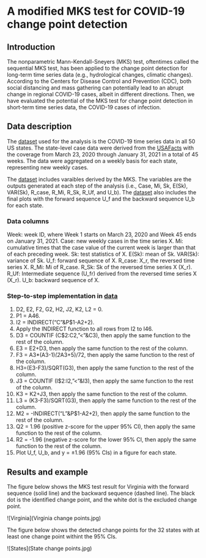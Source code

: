 # A modified MKS test for COVID-19 change point detection

## Introduction
The nonparametric Mann-Kendall-Sneyers (MKS) test, oftentimes called the sequential MKS test, has been applied to the change point detection for long-term time series data (e.g., hydrological changes, climatic changes). According to the Centers for Disease Control and Prevention (CDC), both social distancing and mass gathering can potentially lead to an abrupt change in regional COVID-19 cases, albeit in different directions. Then, we have evaluated the potential of the MKS test for change point detection in short-term time series data, the COVID-19 cases of infection. 

## Data description
The [dataset](Data.xlsx) used for the analysis is the COVID-19 time series data in all 50 US states. The state-level case data were derived from the [USAFacts](https://usafacts.org/data/) with the coverage from March 23, 2020 through January 31, 2021 in a total of 45 weeks. The data were aggregated on a weekly basis for each state, representing new weekly cases.

The [dataset](Data.xlsx) includes varaibles derived by the MKS. The variables are the outputs generated at each step of the analysis (i.e., Case, Mi, Sk, E(Sk), VAR(Sk), R_case, R_Mi, R_Sk, R_Uf, and U_b). The [dataset](Data.xlsx) also includes the final plots with the forward sequence U_f and the backward sequence U_b for each state.

### Data columns
Week: week ID, where Week 1 starts on March 23, 2020 and Week 45 ends on January 31, 2021.
Case: new weekly cases in the time series X.
Mi: cumulative times that the case value of the current week is larger than that of each preceding week.
Sk: test statistics of X.
E(Sk): mean of Sk.
VAR(Sk): variance of Sk.
U_f: forward sequence of X.
R_case: X_r, the reversed time series X.
R_Mi: Mi of R_case.
R_Sk: Sk of the reversed time series X (X_r).
R_Uf: Intermediate sequence (U_fr) derived from the reversed time series X (X_r).
U_b: backward sequence of X.

### Step-to-step implementation in [data](Data.xlsx)
1. D2, E2, F2, G2, H2, J2, K2, L2 = 0.
2. P1 = A46.
3. I2 = INDIRECT(“C”&P$1-A2+2).
4. Apply the INDIRECT function to all rows from I2 to I46.
5. D3 = COUNTIF (C$2:C2,”<”&C3), then apply the same function to the rest of the column.
6. E3 = E2+D3, then apply the same function to the rest of the column.
7. F3 = A3*(A3-1)*(2*A3+5)/72, then apply the same function to the rest of the column.
8. H3=(E3-F3)/SQRT(G3), then apply the same function to the rest of the column.
9. J3 = COUNTIF (I$2:I2,”<”&I3), then apply the same function to the rest of the column.
10. K3 = K2+J3, then apply the same function to the rest of the column.
11. L3 = (K3-F3)/SQRT(G3), then apply the same function to the rest of the column.
12. M2 = -INDIRECT(“L”&P$1-A2+2), then apply the same function to the rest of the column.
13. Q2 = 1.96 (positive z-score for the upper 95% CI), then apply the same function to the rest of the column.
14. R2 = -1.96 (negative z-score for the lower 95% CI, then apply the same function to the rest of the column.
15. Plot U_f, U_b, and y = ±1.96 (95% CIs) in a figure for each state.

## Results and example
The figure below shows the MKS test result for Virginia with the forward sequence (solid line) and the backward sequence (dashed line). The black dot is the identified change point, and the white dot is the excluded change point.

![Virginia](Virginia change points.jpg)

The figure below shows the detected change points for the 32 states with at least one change point withint the 95% CIs.

![States](State change points.jpg)
